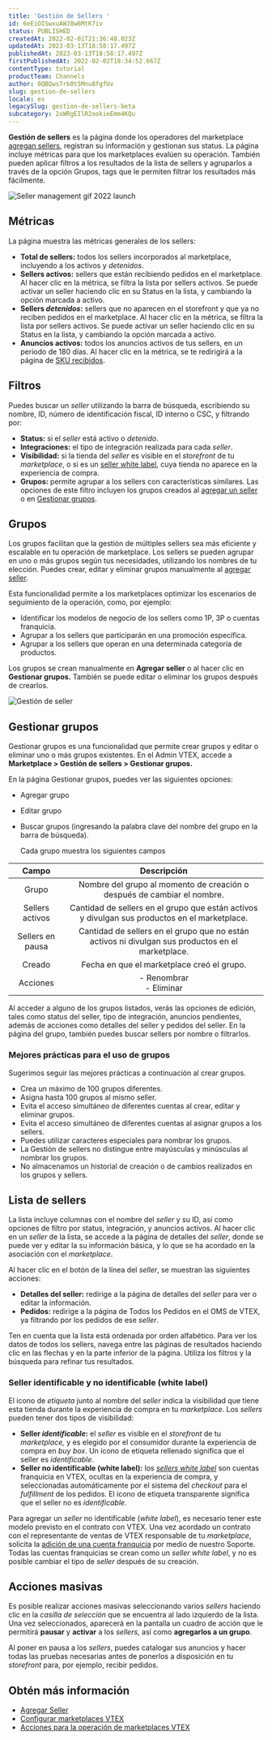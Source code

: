 ```yaml
---
title: 'Gestión de Sellers '
id: 6eEiOISwxuAWJ8w6MtK7iv
status: PUBLISHED
createdAt: 2022-02-01T21:36:48.023Z
updatedAt: 2023-03-13T18:58:17.497Z
publishedAt: 2023-03-13T18:58:17.497Z
firstPublishedAt: 2022-02-02T18:34:52.667Z
contentType: tutorial
productTeam: Channels
author: 0QBQws7rk0t5Mnu8fgfUv
slug: gestion-de-sellers
locale: es
legacySlug: gestion-de-sellers-beta
subcategory: 2xWRgEIlR2ookieEmm4KQu
---
```


**Gestión de sellers** es la página donde los operadores del marketplace [agregan sellers](https://help.vtex.com/es/tutorial/adicionar-seller--tutorials_392), registran su información y gestionan sus status. La página incluye métricas para que los marketplaces evalúen su operación. También pueden aplicar filtros a los resultados de la lista de sellers y agruparlos a través de la opción Grupos, tags que le permiten filtrar los resultados más fácilmente.  

![Seller management gif 2022 launch](//images.ctfassets.net/alneenqid6w5/6nedzBeTr3y9d47ArKh40r/d280e61590f95fcd669cf45b137790f8/Seller_Management.gif)

## Métricas
La página muestra las métricas generales de los sellers:

- __Total de sellers:__ todos los sellers incorporados al marketplace, incluyendo a los activos y *detenidos*.  
- __Sellers activos:__ sellers que están recibiendo pedidos en el marketplace. Al hacer clic en la métrica, se filtra la lista por sellers activos. Se puede activar un seller haciendo clic en su Status en la lista, y cambiando la opción marcada a activo.   
- __Sellers *detenidos*:__ sellers que no aparecen en el storefront y que ya no reciben pedidos en el marketplace. Al hacer clic en la métrica, se filtra la lista por sellers activos. Se puede activar un seller haciendo clic en su Status en la lista, y cambiando la opción marcada a activo.   
- __Anuncios activos:__ todos los anuncios activos de tus sellers, en un periodo de 180 días. Al hacer clic en la métrica, se te redirigirá a la página de [SKU recibidos](https://help.vtex.com/es/tutorial/sugerindo-e-aprovando-skus--tutorials_396).  

## Filtros

Puedes buscar un _seller_ utilizando la barra de búsqueda, escribiendo su nombre, ID, número de identificación fiscal, ID interno o CSC, y filtrando por:

- **Status:** si el _seller_ está activo o *detenido*.   
- **Integraciones:** el tipo de integración realizada para cada _seller_.  
- **Visibilidad:** si la tienda del _seller_ es visible en el _storefront_ de tu _marketplace_, o si es un [seller white label](https://help.vtex.com/es/tutorial/definicoes-de-conta-franquia-e-seller-white-label--5orlGHyDHGAYciQ64oEgKa#o-que-e-um-seller-white-label), cuya tienda no aparece en la experiencia de compra.      
- **Grupos:** permite agrupar a los sellers con características similares. Las opciones de este filtro incluyen los grupos creados al [agregar un seller](https://help.vtex.com/es/tutorial/adicionar-seller--tutorials_392) o en [Gestionar grupos](https://docs.google.com/document/d/1D5BcikSA6yJTioZXS8pKFZKfhmjks8QL31d1hWd1nec/edit#heading=h.kc7jlls22q4g).  

## Grupos
Los grupos facilitan que la gestión de múltiples sellers sea más eficiente y escalable en tu operación de marketplace. Los sellers se pueden agrupar en uno o más grupos según tus necesidades, utilizando los nombres de tu elección. Puedes crear, editar y eliminar grupos manualmente al [agregar seller](https://help.vtex.com/es/tutorial/adicionar-seller--tutorials_392).

Esta funcionalidad permite a los marketplaces optimizar los escenarios de seguimiento de la operación, como, por ejemplo:
- Identificar los modelos de negocio de los sellers como 1P, 3P o cuentas franquicia.  
- Agrupar a los sellers que participarán en una promoción específica.  
- Agrupar a los sellers que operan en una determinada categoría de productos.  

Los grupos se crean manualmente en __Agregar seller__ o al hacer clic en __Gestionar grupos.__ También se puede editar o eliminar los grupos después de crearlos.  

![Gestión de seller](//images.ctfassets.net/alneenqid6w5/1dkekloSl228CxABGgylD7/c74c7c6069bb8e6e4908a10c4e208827/gestionador_de_seller_es.png)  

## Gestionar grupos  

Gestionar grupos es una funcionalidad que permite crear grupos y editar o eliminar uno o más grupos existentes. En el Admin VTEX, accede a __Marketplace > Gestión de sellers > Gestionar grupos.__  

En la página Gestionar grupos, puedes ver las siguientes opciones:
  - Agregar grupo
  - Editar grupo
  - Buscar grupos (ingresando la palabra clave del nombre del grupo en la barra de búsqueda).

    Cada grupo muestra los siguientes campos  

| **Campo** | **Descripción** |  
|:---:|:---:|  
| Grupo | Nombre del grupo al momento de creación o después de cambiar el nombre. |  
| Sellers activos | Cantidad de sellers en el grupo que están activos y divulgan sus productos en el marketplace. |  
| Sellers en pausa | Cantidad de sellers en el grupo que no están activos ni divulgan sus productos en el marketplace. |  
| Creado | Fecha en que el marketplace creó el grupo. |  
| Acciones | - Renombrar <br>- Eliminar |  

Al acceder a alguno de los grupos listados, verás las opciones de edición, tales como status del seller, tipo de integración, anuncios pendientes, además de acciones como detalles del seller y pedidos del seller. En la página del grupo, también puedes buscar sellers por nombre o filtrarlos.

### Mejores prácticas para el uso de grupos
Sugerimos seguir las mejores prácticas a continuación al crear grupos.

- Crea un máximo de 100 grupos diferentes.  
- Asigna hasta 100 grupos al mismo seller.  
- Evita el acceso simultáneo de diferentes cuentas al crear, editar y eliminar grupos.  
- Evita el acceso simultáneo de diferentes cuentas al asignar grupos a los sellers.  
- Puedes utilizar caracteres especiales para nombrar los grupos.  
- La Gestión de sellers no distingue entre mayúsculas y minúsculas al nombrar los grupos.  
- No almacenamos un historial de creación o de cambios realizados en los grupos y sellers.  

## Lista de sellers

La lista incluye columnas con el nombre del _seller_ y su ID, así como opciones de filtro por status, integración, y anuncios activos. Al hacer clic en un _seller_ de la lista, se accede a la página de detalles del _seller_, donde se puede ver y editar la su información básica, y lo que se ha acordado en la asociación con el _marketplace_. 

Al hacer clic en el botón <i class="fas fa-ellipsis-v"></i> de la línea del _seller_, se muestran las siguientes acciones:

- **Detalles del seller:** redirige a la página de detalles del _seller_ para ver o editar la información.  
- **Pedidos:** redirige a la página de Todos los Pedidos en el OMS de VTEX, ya filtrando por los pedidos de ese _seller_.  

<div class="alert alert-info">
  Ten en cuenta que la lista está ordenada por orden alfabético. Para ver los datos de todos los sellers, navega entre las páginas de resultados haciendo clic en las flechas <i class="fas fa-angle-left"></i> y <i class="fas fa-angle-right"></i> en la parte inferior de la página. Utiliza los filtros y la búsqueda para refinar tus resultados.
  </div>

### Seller identificable y no identificable (white label)

El icono de <i class="fas fa-tag"></i> _etiqueta_ junto al nombre del _seller_ indica la visibilidad que tiene esta tienda durante la experiencia de compra en tu _marketplace_. Los _sellers_ pueden tener dos tipos de visibilidad:

- **Seller *identificable*:** el _seller_ es visible en el _storefront_ de tu _marketplace,_ y es elegido por el consumidor durante la experiencia de compra en _buy box_. Un ícono de etiqueta rellenado significa que el seller es *identificable*.  
- **Seller no identificable (white label):** los _[sellers white label](https://help.vtex.com/es/tutorial/definicoes-de-conta-franquia-e-seller-white-label)_ son cuentas franquicia en VTEX, ocultas en la experiencia de compra, y seleccionadas automáticamente por el sistema del _checkout_ para el _fulfillment_ de los pedidos.  El ícono de etiqueta transparente significa que el seller no es *identificable*.  

Para agregar un _seller_ no identificable (_white label_), es necesario tener este modelo previsto en el contrato con VTEX. Una vez acordado un contrato con el representante de ventas de VTEX responsable de tu _marketplace_, solicita la [adición de una cuenta franquicia](https://help.vtex.com/es/tutorial/o-que-e-conta-franquia--kWQC6RkFSCUFGgY5gSjdl) por medio de nuestro Soporte. Todas las cuentas franquicias se crean como un _seller white label_, y no es posible cambiar el tipo de _seller_ después de su creación. 

## Acciones masivas

Es posible realizar acciones masivas seleccionando varios _sellers_ haciendo clic en la _casilla de selección_ que se encuentra al lado izquierdo de la lista. Una vez seleccionados, aparecerá en la pantalla un cuadro de acción que le permitirá **pausar** y **activar** a los _sellers_, así como **agregarlos a un grupo**. 

Al poner en pausa a los _sellers_, puedes catalogar sus anuncios y hacer todas las pruebas necesarias antes de ponerlos a disposición en tu _storefront_ para, por ejemplo, recibir pedidos.

## Obtén más información

- [Agregar Seller](https://help.vtex.com/es/tutorial/adicionar-seller--tutorials_392)
- [Configurar marketplaces VTEX](https://help.vtex.com/es/tutorial/configurar-marketplace-vtex--7splyp5MqIyt2Iyz5jsNzb)
- [Acciones para la operación de marketplaces VTEX](https://help.vtex.com/es/tutorial/acoes-para-a-operacao-de-marketplaces-vtex--2SdIflvwywiOqCpczKCfev)

